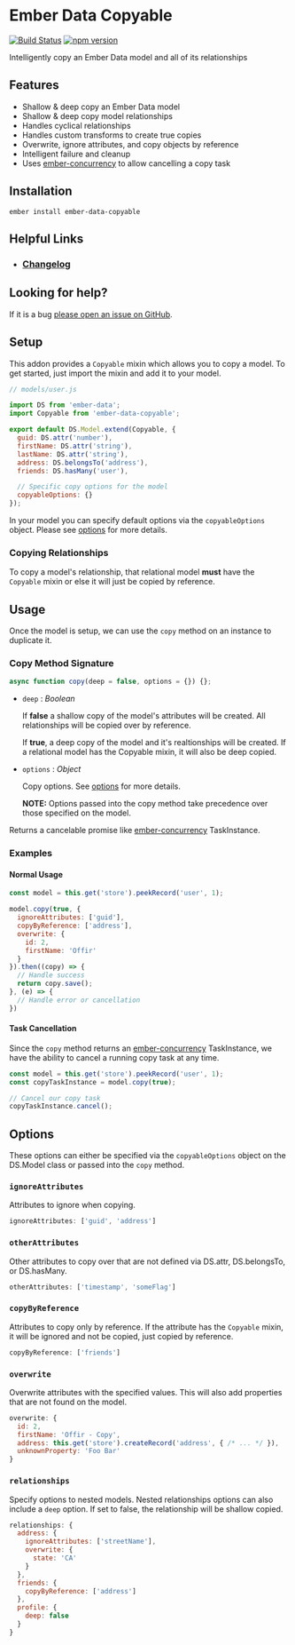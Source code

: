 # Ember Data Copyable

[![Build Status](https://travis-ci.org/offirgolan/ember-data-copyable.svg?branch=master)](https://travis-ci.org/offirgolan/ember-data-copyable)
[![npm version](https://badge.fury.io/js/ember-data-copyable.svg)](http://badge.fury.io/js/ember-data-copyable)

Intelligently copy an Ember Data model and all of its relationships

## Features

- Shallow & deep copy an Ember Data model
- Shallow & deep copy model relationships
- Handles cyclical relationships
- Handles custom transforms to create true copies
- Overwrite, ignore attributes, and copy objects by reference
- Intelligent failure and cleanup
- Uses [ember-concurrency](https://github.com/machty/ember-concurrency) to allow cancelling a copy task

## Installation

```
ember install ember-data-copyable
```

## Helpful Links

- ### [Changelog](CHANGELOG.md)

## Looking for help?
If it is a bug [please open an issue on GitHub](http://github.com/offirgolan/ember-data-copyable/issues).

## Setup

This addon provides a `Copyable` mixin which allows you to copy a model. To get started,
just import the mixin and add it to your model.

```js
// models/user.js

import DS from 'ember-data';
import Copyable from 'ember-data-copyable';

export default DS.Model.extend(Copyable, {
  guid: DS.attr('number'),
  firstName: DS.attr('string'),
  lastName: DS.attr('string'),
  address: DS.belongsTo('address'),
  friends: DS.hasMany('user'),

  // Specific copy options for the model
  copyableOptions: {}
});
```

In your model you can specify default options via the `copyableOptions` object.
Please see [options](#options) for more details.

### Copying Relationships

To copy a model's relationship, that relational model **must** have the `Copyable` mixin or else it will just
be copied by reference.

## Usage

Once the model is setup, we can use the `copy` method on an instance to duplicate it.

### Copy Method Signature

```js
async function copy(deep = false, options = {}) {};
```

- `deep` : _Boolean_

    If __false__ a shallow copy of the model's attributes will be created.
    All relationships will be copied over by reference.

    If __true__, a deep copy of the model and it's realtionships will be created.
    If a relational model has the Copyable mixin, it will also be deep copied.

- `options` : _Object_

    Copy options. See [options](#options) for more details.

    __NOTE:__ Options passed into the copy method take precedence over those specified on the model.

Returns a cancelable promise like [ember-concurrency](https://github.com/machty/ember-concurrency) TaskInstance.

### Examples

#### Normal Usage

```js
const model = this.get('store').peekRecord('user', 1);

model.copy(true, {
  ignoreAttributes: ['guid'],
  copyByReference: ['address'],
  overwrite: {
    id: 2,
    firstName: 'Offir'
  }
}).then((copy) => {
  // Handle success
  return copy.save();
}, (e) => {
  // Handle error or cancellation
})
```

#### Task Cancellation

Since the `copy` method returns an [ember-concurrency](https://github.com/machty/ember-concurrency) TaskInstance,
we have the ability to cancel a running copy task at any time.

```js
const model = this.get('store').peekRecord('user', 1);
const copyTaskInstance = model.copy(true);

// Cancel our copy task
copyTaskInstance.cancel();
```

## Options

These options can either be specified via the `copyableOptions` object on the DS.Model class or
passed into the `copy` method.

### `ignoreAttributes`

Attributes to ignore when copying.

```js
ignoreAttributes: ['guid', 'address']
```

### `otherAttributes`

Other attributes to copy over that are not defined via DS.attr, DS.belongsTo,
or DS.hasMany.

```js
otherAttributes: ['timestamp', 'someFlag']
```

### `copyByReference`

Attributes to copy only by reference. If the attribute has the `Copyable` mixin, it will
be ignored and not be copied, just copied by reference.

```js
copyByReference: ['friends']
```

### `overwrite`

Overwrite attributes with the specified values. This will also add properties
that are not found on the model.

```js
overwrite: {
  id: 2,
  firstName: 'Offir - Copy',
  address: this.get('store').createRecord('address', { /* ... */ }),
  unknownProperty: 'Foo Bar'
}
```

### `relationships`

Specify options to nested models.
Nested relationships options can also include a `deep` option. If set to false,
the relationship will be shallow copied.

```js
relationships: {
  address: {
    ignoreAttributes: ['streetName'],
    overwrite: {
      state: 'CA'
    }
  },
  friends: {
    copyByReference: ['address']
  },
  profile: {
    deep: false
  }
}
```
